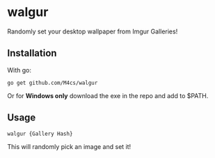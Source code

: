 # walgur
Randomly set your desktop wallpaper from Imgur Galleries!

## Installation

With go:

```
go get github.com/M4cs/walgur
```

Or for **Windows only** download the exe in the repo and add to $PATH.

## Usage

```
walgur {Gallery Hash}
```

This will randomly pick an image and set it!
